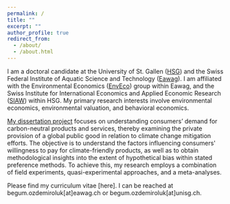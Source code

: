 ```yaml
---
permalink: /
title: ""
excerpt: ""
author_profile: true
redirect_from: 
  - /about/
  - /about.html
---
```


<p>I am a doctoral candidate at the University of St. Gallen (<a href="https://www.unisg.ch/en/" target="_blank">HSG</a>) and the Swiss Federal Institute of Aquatic Science and Technology (<a href="https://www.eawag.ch/en/" target="_blank">Eawag</a>). I am affiliated with the Environmental Economics (<a href="https://www.eawag.ch/en/department/ess/main-focus/environmental-economics-enveco/" target="_blank">EnvEco</a>) group within Eawag, and the Swiss Institute for International Economics and Applied Economic Research (<a href="https://siaw.unisg.ch/en" target="_blank">SIAW</a>) within HSG. My primary research interests involve environmental economics, environmental valuation, and behavioral economics.</p>

<p><a href="https://www.unisg.ch/en/" target="_blank">My dissertation project</a> focuses on understanding consumers’ demand for carbon-neutral products and services, thereby examining the private provision of a global public good in relation to climate change mitigation efforts. The objective is to understand the factors influencing consumers' willingness to pay for climate-friendly products, as well as to obtain methodological insights into the extent of hypothetical bias within stated preference methods. To achieve this, my research employs a combination of field experiments, quasi-experimental approaches, and a meta-analyses. 

Please find my curriculum vitae [here]. I can be reached at begum.ozdemiroluk[at]eawag.ch or begum.ozdemiroluk[at]unisg.ch.



